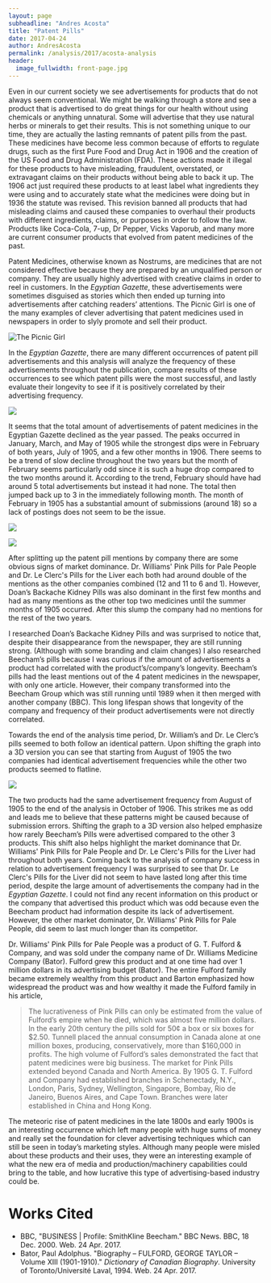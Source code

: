 ```yaml
---
layout: page
subheadline: "Andres Acosta"
title: "Patent Pills"
date: 2017-04-24
author: AndresAcosta
permalink: /analysis/2017/acosta-analysis
header:
  image_fullwidth: front-page.jpg
---
```

Even in our current society we see advertisements for products that do not always seem conventional. We might be walking through a store and see a product that is advertised to do great things for our health without using chemicals or anything unnatural. Some will advertise that they use natural herbs or minerals to get their results. This is not something unique to our time, they are actually the lasting remnants of patent pills from the past. These medicines have become less common because of efforts to regulate drugs, such as the first Pure Food and Drug Act in 1906 and the creation of the US Food and Drug Administration (FDA).  These actions made it illegal for these products to have misleading, fraudulent, overstated, or extravagant claims on their products without being able to back it up. The 1906 act just required these products to at least label what ingredients they were using and to accurately state what the medicines were doing but in 1936 the statute was revised. This revision banned all products that had misleading claims and caused these companies to overhaul their products with different ingredients, claims, or purposes in order to follow the law. Products like Coca-Cola, 7-up, Dr Pepper, Vicks Vaporub, and many more are current consumer products that evolved from patent medicines of the past.

Patent Medicines, otherwise known as Nostrums, are medicines that are not considered effective because they are prepared by an unqualified person or company. They are usually highly advertised with creative claims in order to reel in customers. In the *Egyptian Gazette*, these advertisements were sometimes disguised as stories which then ended up turning into advertisements after catching readers’ attentions. The Picnic Girl is one of the many examples of clever advertising that patent medicines used in newspapers in order to slyly promote and sell their product.

![The Picnic Girl](thePicnicGirl.jpg)

In the *Egyptian Gazette*, there are many different occurrences of patent pill advertisements and this analysis will analyze the frequency of these advertisements throughout the publication, compare results of these occurrences to see which patent pills were the most successful, and lastly evaluate their longevity to see if it is positively correlated by their advertising frequency.

![](acostaTotalMentions.png)

It seems that the total amount of advertisements of patent medicines in the Egyptian Gazette declined as the year passed.  The peaks occurred in January, March, and May of 1905 while the strongest dips were in February of both years, July of 1905, and a few other months in 1906. There seems to be a trend of slow decline throughout the two years but the month of February seems particularly odd since it is such a huge drop compared to the two months around it. According to the trend, February should have had around 5 total advertisements but instead it had none. The total then jumped back up to 3 in the immediately following month. The month of February in 1905 has a substantial amount of submissions (around 18) so a lack of postings does not seem to be the issue.

![](acostaMentionsPerCompany.png)

![](acostaMentionsPerCompanyPie.png)

After splitting up the patent pill mentions by company there are some obvious signs of market dominance. Dr. Williams' Pink Pills for Pale People and Dr. Le Clerc's Pills for the Liver each both had around double of the mentions as the other companies combined (12 and 11 to 6 and 1). However, Doan’s Backache Kidney Pills was also dominant in the first few months and had as many mentions as the other top two medicines until the summer months of 1905 occurred. After this slump the company had no mentions for the rest of the two years.

I researched Doan’s Backache Kidney Pills and was surprised to notice that, despite their disappearance from the newspaper, they are still running strong. (Although with some branding and claim changes) I also researched Beecham’s pills because I was curious if the amount of advertisements a product had correlated with the product’s/company’s longevity. Beecham’s pills had the least mentions out of the 4 patent medicines in the newspaper, with only one article. However, their company transformed into the Beecham Group which was still running until 1989 when it then merged with another company (BBC). This long lifespan shows that longevity of the company and frequency of their product advertisements were not directly correlated.

Towards the end of the analysis time period, Dr. William’s and Dr. Le Clerc’s pills seemed to both follow an identical pattern. Upon shifting the graph into a 3D version you can see that starting from August of 1905 the two companies had identical advertisement frequencies while the other two products seemed to flatline.

![](acostaMentionsPerCompany3D.png)

The two products had the same advertisement frequency from August of 1905 to the end of the analysis in October of 1906. This strikes me as odd and leads me to believe that these patterns might be caused because of submission errors. Shifting the graph to a 3D version also helped emphasize how rarely Beecham’s Pills were advertised compared to the other 3 products. This shift also helps highlight the market dominance that Dr. Williams' Pink Pills for Pale People and Dr. Le Clerc's Pills for the Liver had throughout both years. Coming back to the analysis of company success in relation to advertisement frequency I was surprised to see that Dr. Le Clerc's Pills for the Liver did not seem to have lasted long after this time period, despite the large amount of advertisements the company had in the *Egyptian Gazette*. I could not find any recent information on this product or the company that advertised this product which was odd because even the Beecham product had information despite its lack of advertisement. However, the other market dominator, Dr. Williams' Pink Pills for Pale People, did seem to last much longer than its competitor.

Dr. Williams' Pink Pills for Pale People was a product of G. T. Fulford & Company, and was sold under the company name of Dr. Williams Medicine Company (Bator). Fulford grew this product and at one time had over 1 million dollars in its advertising budget (Bator). The entire Fulford family became extremely wealthy from this product and Barton emphasized how widespread the product was and how wealthy it made the Fulford family in his article,

> The lucrativeness of Pink Pills can only be estimated from the value of Fulford’s empire when he died, which was almost five million dollars. In the early 20th century the pills sold for 50¢ a box or six boxes for $2.50. Tunnell placed the annual consumption in Canada alone at one million boxes, producing, conservatively, more than $160,000 in profits. The high volume of Fulford’s sales demonstrated the fact that patent medicines were big business. The market for Pink Pills extended beyond Canada and North America. By 1905 G. T. Fulford and Company had established branches in Schenectady, N.Y., London, Paris, Sydney, Wellington, Singapore, Bombay, Rio de Janeiro, Buenos Aires, and Cape Town. Branches were later established in China and Hong Kong.

The meteoric rise of patent medicines in the late 1800s and early 1900s is an interesting occurrence which left many people with huge sums of money and really set the foundation for clever advertising techniques which can still be seen in today’s marketing styles. Although many people were misled about these products and their uses, they were an interesting example of what the new era of media and production/machinery capabilities could bring to the table, and how lucrative this type of advertising-based industry could be.
 
# Works Cited
- BBC, "BUSINESS | Profile: SmithKline Beecham." BBC News. BBC, 18 Dec. 2000. Web. 24 Apr. 2017.
- Bator, Paul Adolphus. "Biography – FULFORD, GEORGE TAYLOR – Volume XIII (1901-1910)." *Dictionary of Canadian Biography*. University of Toronto/Université Laval, 1994. Web. 24 Apr. 2017.
